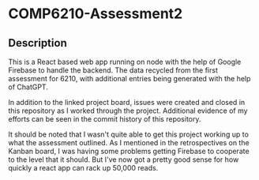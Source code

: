 # COMP6210-Assessment2

## Description
This is a React based web app running on node with the help of Google Firebase to handle the backend. The data recycled from the first assessment for 6210, with additional entries being generated with the help of ChatGPT.

In addition to the linked project board, issues were created and closed in this repository as I worked through the project. Additional evidence of my efforts can be seen in the commit history of this repository.

It should be noted that I wasn't quite able to get this project working up to what the assessment outlined. As I mentioned in the retrospectives on the Kanban board, I was having some problems getting Firebase to cooperate to the level that it should. But I've now got a pretty good sense for how quickly a react app can rack up 50,000 reads.
